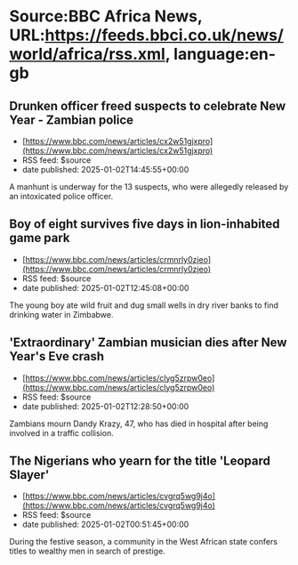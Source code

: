 # Source:BBC Africa News, URL:https://feeds.bbci.co.uk/news/world/africa/rss.xml, language:en-gb

## Drunken officer freed suspects to celebrate New Year - Zambian police
 - [https://www.bbc.com/news/articles/cx2w51gjxpro](https://www.bbc.com/news/articles/cx2w51gjxpro)
 - RSS feed: $source
 - date published: 2025-01-02T14:45:55+00:00

A manhunt is underway for the 13 suspects, who were allegedly released by an intoxicated police officer.

## Boy of eight survives five days in lion-inhabited game park
 - [https://www.bbc.com/news/articles/crmnrly0zjeo](https://www.bbc.com/news/articles/crmnrly0zjeo)
 - RSS feed: $source
 - date published: 2025-01-02T12:45:08+00:00

The young boy ate wild fruit and dug small wells in dry river banks to find drinking water in Zimbabwe.

## 'Extraordinary' Zambian musician dies after New Year's Eve crash
 - [https://www.bbc.com/news/articles/clyg5zrpw0eo](https://www.bbc.com/news/articles/clyg5zrpw0eo)
 - RSS feed: $source
 - date published: 2025-01-02T12:28:50+00:00

Zambians mourn Dandy Krazy, 47, who has died in hospital after being involved in a traffic collision.

## The Nigerians who yearn for the title 'Leopard Slayer'
 - [https://www.bbc.com/news/articles/cvgrq5wg9j4o](https://www.bbc.com/news/articles/cvgrq5wg9j4o)
 - RSS feed: $source
 - date published: 2025-01-02T00:51:45+00:00

During the festive season, a community in the West African state confers titles to wealthy men in search of prestige.

